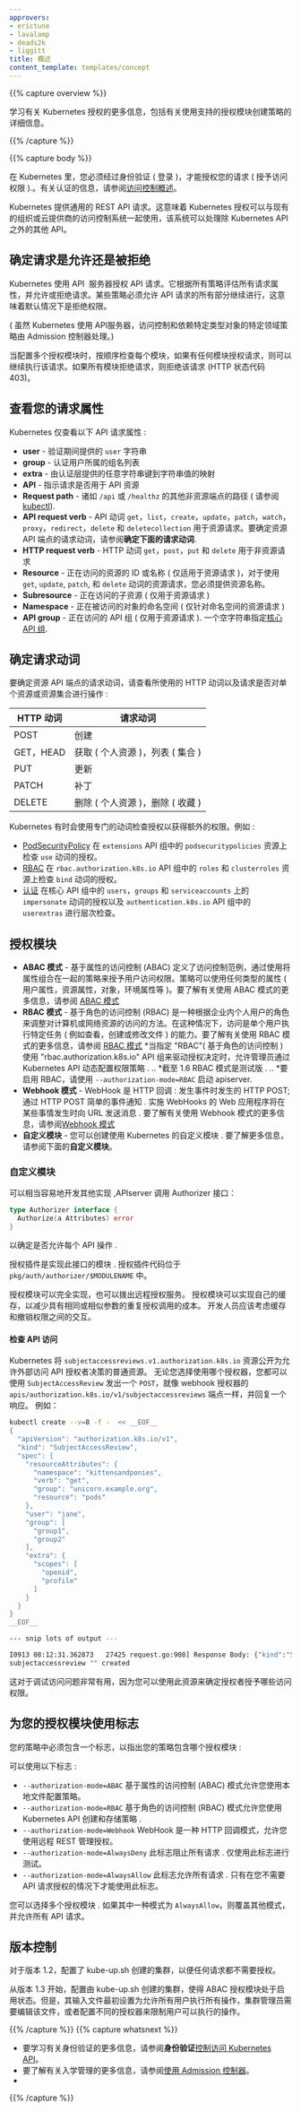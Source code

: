 ```yaml
---
approvers:
- erictune
- lavalamp
- deads2k
- liggitt
title: 概述
content_template: templates/concept
---
```


{{% capture overview %}}

学习有关 Kubernetes 授权的更多信息，包括有关使用支持的授权模块创建策略的详细信息。

{{% /capture %}}

{{% capture body %}}

在 Kubernetes 里，您必须经过身份验证 ( 登录 )，才能授权您的请求 ( 授予访问权限 ).。有关认证的信息，请参阅[访问控制概述](/docs/admin/access-the-api/)。

Kubernetes 提供通用的 REST API 请求。这意味着 Kubernetes 授权可以与现有的组织或云提供商的访问控制系统一起使用，该系统可以处理除 Kubernetes API 之外的其他 API。

## 确定请求是允许还是被拒绝
Kubernetes 使用 API ​​ 服务器授权 API 请求。它根据所有策略评估所有请求属性，并允许或拒绝请求。某些策略必须允许 API 请求的所有部分继续进行，这意味着默认情况下是拒绝权限。

( 虽然 Kubernetes 使用 API ​​服务器，访问控制和依赖特定类型对象的特定领域策略由 Admission 控制器处理。)

当配置多个授权模块时，按顺序检查每个模块，如果有任何模块授权请求，则可以继续执行该请求。如果所有模块拒绝请求，则拒绝该请求 (HTTP 状态代码 403)。

## 查看您的请求属性

Kubernetes 仅查看以下 API 请求属性 :

* **user**  - 验证期间提供的 `user` 字符串
* **group**  - 认证用户所属的组名列表
* **extra**  - 由认证层提供的任意字符串键到字符串值的映射
* **API**  - 指示请求是否用于 API 资源
* **Request path**  - 诸如 `/api` 或 `/healthz` 的其他非资源端点的路径 ( 请参阅[kubectl](#kubectl)).
* **API request verb**  -  API 动词 `get`，`list`，`create`，`update`，`patch`，`watch`，`proxy`，`redirect`，`delete` 和 `deletecollection` 用于资源请求。要确定资源 API 端点的请求动词，请参阅**确定下面的请求动词**.
* **HTTP request verb**  -  HTTP 动词 `get`，`post`，`put` 和 `delete` 用于非资源请求
* **Resource**  - 正在访问的资源的 ID 或名称 ( 仅适用于资源请求 )，对于使用 `get`, `update`, `patch`, 和 `delete` 动词的资源请求，您必须提供资源名称。
* **Subresource**  - 正在访问的子资源 ( 仅用于资源请求 )
* **Namespace**  - 正在被访问的对象的命名空间 ( 仅针对命名空间的资源请求 )
* **API group**  - 正在访问的 API 组 ( 仅用于资源请求 ). 一个空字符串指定[核心 API 组](/docs/api/).

## 确定请求动词

要确定资源 API 端点的请求动词，请查看所使用的 HTTP 动词以及请求是否对单个资源或资源集合进行操作 :

HTTP 动词 | 请求动词
---------- | ---------------
POST | 创建
GET，HEAD | 获取 ( 个人资源 )，列表 ( 集合 )
PUT | 更新
PATCH | 补丁
DELETE| 删除 ( 个人资源 )，删除 ( 收藏 )

Kubernetes 有时会使用专门的动词检查授权以获得额外的权限。例如 :

* [PodSecurityPolicy](/docs/concepts/policy/pod-security-policy/) 在 `extensions` API 组中的 `podsecuritypolicies` 资源上检查 `use` 动词的授权。
* [RBAC](/docs/admin/authorization/rbac/#privilege-escalation-prevention-and-bootstrapping) 在 `rbac.authorization.k8s.io` API 组中的 `roles` 和 `clusterroles` 资源上检查 `bind` 动词的授权。
* [认证](/docs/admin/authentication/) 在核心 API 组中的 `users`，`groups` 和 `serviceaccounts` 上的 `impersonate` 动词的授权以及 `authentication.k8s.io` API 组中的 `userextras` 进行层次检查。

## 授权模块
* **ABAC 模式**  - 基于属性的访问控制 (ABAC) 定义了访问控制范例，通过使用将属性组合在一起的策略来授予用户访问权限。策略可以使用任何类型的属性 ( 用户属性，资源属性，对象，环境属性等 )。要了解有关使用 ABAC 模式的更多信息，请参阅 [ABAC 模式](/docs/admin/authorization/abac/)
* **RBAC 模式**  - 基于角色的访问控制 (RBAC) 是一种根据企业内个人用户的角色来调整对计算机或网络资源的访问的方法。在这种情况下，访问是单个用户执行特定任务 ( 例如查看，创建或修改文件 ) 的能力。要了解有关使用 RBAC 模式的更多信息，请参阅 [RBAC 模式](/docs/admin/authorization/rbac/)
*当指定 "RBAC"( 基于角色的访问控制 ) 使用 "rbac.authorization.k8s.io" API 组来驱动授权决定时，允许管理员通过 Kubernetes API 动态配置权限策略 .
.. *截至 1.6 RBAC 模式是测试版 .
.. *要启用 RBAC，请使用 `--authorization-mode=RBAC` 启动 apiserver.
* **Webhook 模式**  -  WebHook 是 HTTP 回调 : 发生事件时发生的 HTTP POST; 通过 HTTP POST 简单的事件通知 . 实施 WebHooks 的 Web 应用程序将在某些事情发生时向 URL 发送消息 . 要了解有关使用 Webhook 模式的更多信息，请参阅[Webhook 模式](/docs/admin/authorization/webhook/)
* **自定义模块**  - 您可以创建使用 Kubernetes 的自定义模块 . 要了解更多信息，请参阅下面的**自定义模块**。

### 自定义模块
可以相当容易地开发其他实现 ,APIserver 调用 Authorizer 接口：

```go
type Authorizer interface {
  Authorize(a Attributes) error
}
```

以确定是否允许每个 API 操作 .

授权插件是实现此接口的模块 . 授权插件代码位于 `pkg/auth/authorizer/$MODULENAME` 中。

授权模块可以完全实现，也可以拨出远程授权服务。 授权模块可以实现自己的缓存，以减少具有相同或相似参数的重复授权调用的成本。 开发人员应该考虑缓存和撤销权限之间的交互。

#### 检查 API 访问

Kubernetes 将 `subjectaccessreviews.v1.authorization.k8s.io`  资源公开为允许外部访问 API 授权者决策的普通资源。 无论您选择使用哪个授权器，您都可以使用 `SubjectAccessReview` 发出一个 `POST`，就像 webhook 授权器的 `apis/authorization.k8s.io/v1/subjectaccessreviews` 端点一样，并回复一个响应。 例如：


```bash
kubectl create --v=8 -f -  << __EOF__
{
  "apiVersion": "authorization.k8s.io/v1",
  "kind": "SubjectAccessReview",
  "spec": {
    "resourceAttributes": {
      "namespace": "kittensandponies",
      "verb": "get",
      "group": "unicorn.example.org",
      "resource": "pods"
    },
    "user": "jane",
    "group": [
      "group1",
      "group2"
    ],
    "extra": {
      "scopes": [
        "openid",
        "profile"
      ]
    }
  }
}
__EOF__

--- snip lots of output ---

I0913 08:12:31.362873   27425 request.go:908] Response Body: {"kind":"SubjectAccessReview","apiVersion":"authorization.k8s.io/v1","metadata":{"creationTimestamp":null},"spec":{"resourceAttributes":{"namespace":"kittensandponies","verb":"GET","group":"unicorn.example.org","resource":"pods"},"user":"jane","group":["group1","group2"],"extra":{"scopes":["openid","profile"]}},"status":{"allowed":true}}
subjectaccessreview "" created
```

这对于调试访问问题非常有用，因为您可以使用此资源来确定授权者授予哪些访问权限。

## 为您的授权模块使用标志

您的策略中必须包含一个标志，以指出您的策略包含哪个授权模块 :

可以使用以下标志 :
 - `--authorization-mode=ABAC` 基于属性的访问控制 (ABAC) 模式允许您使用本地文件配置策略。
 - `--authorization-mode=RBAC` 基于角色的访问控制 (RBAC) 模式允许您使用 Kubernetes API 创建和存储策略 .
 - `--authorization-mode=Webhook` WebHook 是一种 HTTP 回调模式，允许您使用远程 REST 管理授权。
 - `--authorization-mode=AlwaysDeny` 此标志阻止所有请求 . 仅使用此标志进行测试。
 - `--authorization-mode=AlwaysAllow` 此标志允许所有请求 . 只有在您不需要 API 请求授权的情况下才能使用此标志。

您可以选择多个授权模块 . 如果其中一种模式为 `AlwaysAllow`，则覆盖其他模式，并允许所有 API 请求。

## 版本控制

对于版本 1.2，配置了 kube-up.sh 创建的集群，以便任何请求都不需要授权。

从版本 1.3 开始，配置由 kube-up.sh 创建的集群，使得 ABAC 授权模块处于启用状态。但是，其输入文件最初设置为允许所有用户执行所有操作，集群管理员需要编辑该文件，或者配置不同的授权器来限制用户可以执行的操作。

{{% /capture %}}
{{% capture whatsnext %}}

* 要学习有关身份验证的更多信息，请参阅**身份验证**[控制访问 Kubernetes API](docs/admin/access-the-api/)。
* 要了解有关入学管理的更多信息，请参阅[使用 Admission 控制器](docs/admin/admission-controllers/)。
*
{{% /capture %}}



